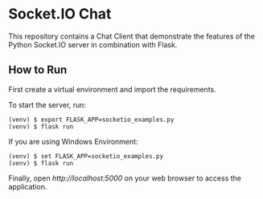 # Socket.IO Chat

This repository contains a Chat Client that demonstrate the features of the
Python Socket.IO server in combination with Flask.

## How to Run

First create a virtual environment and import the requirements.



To start the server, run:

```
(venv) $ export FLASK_APP=socketio_examples.py
(venv) $ flask run
```

If you are using Windows Environment:

```
(venv) $ set FLASK_APP=socketio_examples.py
(venv) $ flask run
```

Finally, open _http://localhost:5000_ on your web browser to access the
application.


